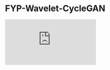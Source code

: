 # FYP-Wavelet-CycleGAN

![UGS_FYP_Poster_MT19118.pdf](https://github.com/AsherTeo/FYP-Wavelet-CycleGAN/files/10566991/UGS_FYP_Poster_MT19118.pdf)
